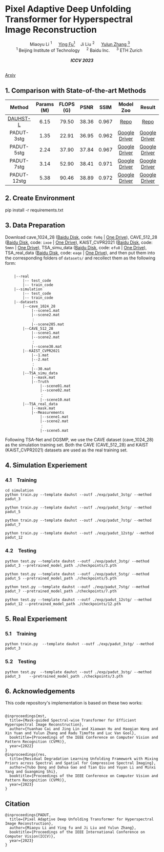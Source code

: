 # Pixel Adaptive Deep Unfolding Transformer for Hyperspectral Image Reconstruction 

<div align="center">
<a target='_blank'> Miaoyu Li <sup>1</sup> </a>&emsp;
    <a href='https://ying-fu.github.io/' target='_blank'>Ying Fu<sup>1</a>&emsp;
    <a target='_blank'> Ji Liu <sup>2</sup> </a>&emsp;
    <a href='http://yulunzhang.com/' target='_blank'>Yulun Zhang <sup>3</sup></a>&emsp;

<br>
<div >
    <sup>1</sup> Beijing Institute of Technology &emsp; <sup>2</sup> Baidu Inc. &emsp; <sup>3</sup> ETH Zurich &emsp; 
</div>
<br>
<i><strong><a target='_blank'>ICCV 2023</a></strong></i>
<br>
<br>
</div>

[Arxiv](http://arxiv.org/abs/2308.10820) 
## 1. Comparison with State-of-the-art Methods

|  Method        | Params (M) | FLOPS (G) | PSNR  | SSIM  |  Model Zoo   |  Result |   
:----------------------------------------------------------: | :--------: | :-------: | :---: | :---: | :----------------------------------------------------------: | :-------:| 
 |  [DAUHST-L](https://github.com/caiyuanhao1998/MST)      |    6.15  |     79.50         | 38.36 | 0.967 |  [Repo](https://github.com/caiyuanhao1998/MST) | [Repo](https://github.com/caiyuanhao1998/MST) 
 |  PADUT-3stg        |    1.35    |   22.91  | 36.95| 0.962 |  [Google Driver](https://drive.google.com/file/d/14Rb5ALZWNMdyD7m_RKAfgXlgVcte3i-K/view?usp=sharing) | [Google Driver](https://drive.google.com/drive/folders/1q3Vktwf1K6Od3uJVKXZaIBTtSM4vzkRR?usp=sharing)|
 |  PADUT-5stg        |    2.24    |   37.90  | 37.84 | 0.967 | [Google Driver](https://drive.google.com/file/d/1Ers5ljefXmHuKXxx7NjCr4vhAyrW24n3/view?usp=sharing) | [Google Driver](https://drive.google.com/drive/folders/1q3Vktwf1K6Od3uJVKXZaIBTtSM4vzkRR?usp=sharing)|
 |  PADUT-7stg        |    3.14    |   52.90  | 38.41 | 0.971 | [Google Driver](https://drive.google.com/file/d/1RZJeyOwtZ7TVx0QDJNrPHrnLJ4nD8YO4/view?usp=drive_link) | [Google Driver](https://drive.google.com/drive/folders/1q3Vktwf1K6Od3uJVKXZaIBTtSM4vzkRR?usp=sharing) |
 |  PADUT-12stg        |    5.38    |   90.46   | 38.89 | 0.972 | [Google Driver](https://drive.google.com/file/d/1rhgJQ1IeNk0tk3B5bKsrnQfjgaLnWZFZ/view?usp=sharing) | [Google Driver](https://drive.google.com/drive/folders/1q3Vktwf1K6Od3uJVKXZaIBTtSM4vzkRR?usp=sharing) |

## 2. Create Environment
pip install -r requirements.txt

## 3. Data Preparation

Download cave_1024_28 ([Baidu Disk](https://pan.baidu.com/s/1X_uXxgyO-mslnCTn4ioyNQ), code: `fo0q` | [One Drive](https://bupteducn-my.sharepoint.com/:f:/g/personal/mengziyi_bupt_edu_cn/EmNAsycFKNNNgHfV9Kib4osB7OD4OSu-Gu6Qnyy5PweG0A?e=5NrM6S)), CAVE_512_28 ([Baidu Disk](https://pan.baidu.com/s/1ue26weBAbn61a7hyT9CDkg), code: `ixoe` | [One Drive](https://mailstsinghuaeducn-my.sharepoint.com/:f:/g/personal/lin-j21_mails_tsinghua_edu_cn/EjhS1U_F7I1PjjjtjKNtUF8BJdsqZ6BSMag_grUfzsTABA?e=sOpwm4)), KAIST_CVPR2021 ([Baidu Disk](https://pan.baidu.com/s/1LfPqGe0R_tuQjCXC_fALZA), code: `5mmn` | [One Drive](https://mailstsinghuaeducn-my.sharepoint.com/:f:/g/personal/lin-j21_mails_tsinghua_edu_cn/EkA4B4GU8AdDu0ZkKXdewPwBd64adYGsMPB8PNCuYnpGlA?e=VFb3xP)), TSA_simu_data ([Baidu Disk](https://pan.baidu.com/s/1LI9tMaSprtxT8PiAG1oETA), code: `efu8` | [One Drive](https://1drv.ms/u/s!Au_cHqZBKiu2gYFDwE-7z1fzeWCRDA?e=ofvwrD)), TSA_real_data ([Baidu Disk](https://pan.baidu.com/s/1RoOb1CKsUPFu0r01tRi5Bg), code: `eaqe` | [One Drive](https://1drv.ms/u/s!Au_cHqZBKiu2gYFTpCwLdTi_eSw6ww?e=uiEToT)), and then put them into the corresponding folders of `datasets/` and recollect them as the following form:

```shell

    |--real
    	|-- test_code
    	|-- train_code
    |--simulation
    	|-- test_code
    	|-- train_code
    |--datasets
        |--cave_1024_28
            |--scene1.mat
            |--scene2.mat
            ：  
            |--scene205.mat
        |--CAVE_512_28
            |--scene1.mat
            |--scene2.mat
            ：  
            |--scene30.mat
        |--KAIST_CVPR2021  
            |--1.mat
            |--2.mat
            ： 
            |--30.mat
        |--TSA_simu_data  
            |--mask.mat   
            |--Truth
                |--scene01.mat
                |--scene02.mat
                ： 
                |--scene10.mat
        |--TSA_real_data  
            |--mask.mat   
            |--Measurements
                |--scene1.mat
                |--scene2.mat
                ： 
                |--scene5.mat
```

Following TSA-Net and DGSMP, we use the CAVE dataset (cave_1024_28) as the simulation training set. Both the CAVE (CAVE_512_28) and KAIST (KAIST_CVPR2021) datasets are used as the real training set. 

## 4. Simulation Experiement
### 4.1　Training
```
cd simulation
python train.py --template dauhst --outf ./exp/padut_3stg/ --method padut_3

python train.py --template dauhst --outf ./exp/padut_5stg/ --method padut_5

python train.py --template dauhst --outf ./exp/padut_7stg/ --method padut_7

python train.py --template dauhst --outf ./exp/padut_12stg/ --method padut_12
```
### 4.2　Testing
```
python test.py --template dauhst --outf ./exp/padut_3stg/ --method padut_3 --pretrained_model_path ./checkpoints/3.pth

python test.py --template dauhst --outf ./exp/padut_5stg/ --method padut_5 --pretrained_model_path ./checkpoints/5.pth

python test.py --template dauhst --outf ./exp/padut_7stg/ --method padut_7 --pretrained_model_path ./checkpoints/7.pth

python test.py --template dauhst --outf ./exp/padut_12stg/ --method padut_12 --pretrained_model_path ./checkpoints/12.pth
```
## 5. Real Experiement
### 5.1　Training
```
python train.py  --template dauhst --outf ./exp/padut_3stg/ --method padut_3  
```
### 5.2　Testing
```
python test.py  --template dauhst --outf ./exp/padut_3stg/ --method padut_3    --pretrained_model_path ./checkpoints/3.pth
```
## 6. Acknowledgements 
This code repository's implementation is based on these two works:

```shell

@inproceedings{mst,
  title={Mask-guided Spectral-wise Transformer for Efficient Hyperspectral Image Reconstruction},
  author={Yuanhao Cai and Jing Lin and Xiaowan Hu and Haoqian Wang and Xin Yuan and Yulun Zhang and Radu Timofte and Luc Van Gool},
  booktitle={Proceedings of the IEEE Conference on Computer Vision and Pattern Recognition (CVPR)},
  year={2022}
}
@inproceedings{res,
  title={Residual Degradation Learning Unfolding Framework with Mixing Priors across Spectral and Spatial for Compressive Spectral Imaging},
  author={Yubo Dong and Dahua Gao and Tian Qiu and Yuyan Li and Minxi Yang and Guangming Shi},
  booktitle={Proceedings of the IEEE Conference on Computer Vision and Pattern Recognition (CVPR)},
  year={2023}
}
```
## Citation
```shell
@inproceedings{PADUT,
  title={Pixel Adaptive Deep Unfolding Transformer for Hyperspectral Image Reconstruction},
  author={Miaoyu Li and Ying fu and Ji Liu and Yulun Zhang},
  booktitle={Proceedings of the IEEE International Conference on Computer Vision(ICCV)},
  year={2023}
}

```